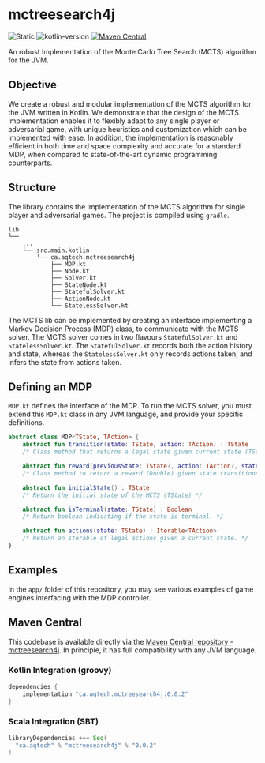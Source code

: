 # mctreesearch4j

![Static](https://img.shields.io/static/v1?label=docs&message=latest&color=blue&style=flat-square)
![kotlin-version](https://kotlin-version.aws.icerock.dev/kotlin-version?group=ca.aqtech&name=mctreesearch4j)
[![Maven Central](https://maven-badges.herokuapp.com/maven-central/ca.aqtech/mctreesearch4j/badge.svg?style=plastic)](https://maven-badges.herokuapp.com/maven-central/ca.aqtech/mctreesearch4j)

An robust Implementation of the Monte Carlo Tree Search (MCTS) algorithm for the JVM.

## Objective

We create a robust and modular implementation of the MCTS algorithm for the JVM written in Kotlin. We demonstrate that the design of the MCTS implementation enables it to flexibly adapt to any single player or adversarial game, with unique heuristics and customization which can be implemented with ease. In addition, the implementation is reasonably efficient in both time and space complexity and accurate for a standard MDP, when compared to state-of-the-art dynamic programming counterparts.

## Structure

The library contains the implementation of the MCTS algorithm for single player and adversarial games. The project is compiled using `gradle`.

```
lib
└── 
    ...
    └── src.main.kotlin
        └── ca.aqtech.mctreesearch4j
            ├── MDP.kt
            ├── Node.kt
            ├── Solver.kt
            ├── StateNode.kt
            ├── StatefulSolver.kt
            ├── ActionNode.kt
            └── StatelessSolver.kt

```

The MCTS lib can be implemented by creating an interface implementing a Markov Decision Process (MDP) class, to communicate with the MCTS solver. The MCTS solver comes in two flavours `StatefulSolver.kt` and `StatelessSolver.kt`. The `StatefulSolver.kt` records both the action history and state, whereas the `StatelessSolver.kt` only records actions taken, and infers the state from actions taken.

## Defining an MDP

`MDP.kt` defines the interface of the MDP. To run the MCTS solver, you must extend this `MDP.kt` class in any JVM language, and provide your specific definitions. 

```kotlin
abstract class MDP<TState, TAction> {
    abstract fun transition(state: TState, action: TAction) : TState
    /* Class method that returns a legal state given current state (TState) and action taken (TAction) */

    abstract fun reward(previousState: TState?, action: TAction?, state: TState) : Double
    /* Class method to return a reward (Double) given state transitions parameters */

    abstract fun initialState() : TState
    /* Return the initial state of the MCTS (TState) */

    abstract fun isTerminal(state: TState) : Boolean
    /* Return boolean indicating if the state is terminal. */

    abstract fun actions(state: TState) : Iterable<TAction>
    /* Return an Iterable of legal actions given a current state. */
}
```

## Examples

In the `app/` folder of this repository, you may see various examples of game engines interfacing with the MDP controller.

## Maven Central

This codebase is available directly via the [Maven Central repository - mctreesearch4j](https://search.maven.org/artifact/ca.aqtech/mctreesearch4j). In principle, it 
has full compatibility with any JVM language. 

### Kotlin Integration (groovy)
```groovy
dependencies {
    implementation "ca.aqtech.mctreesearch4j:0.0.2"
}
```

### Scala Integration (SBT)

```sbt
libraryDependencies ++= Seq(
  "ca.aqtech" % "mctreesearch4j" % "0.0.2"
)
```
